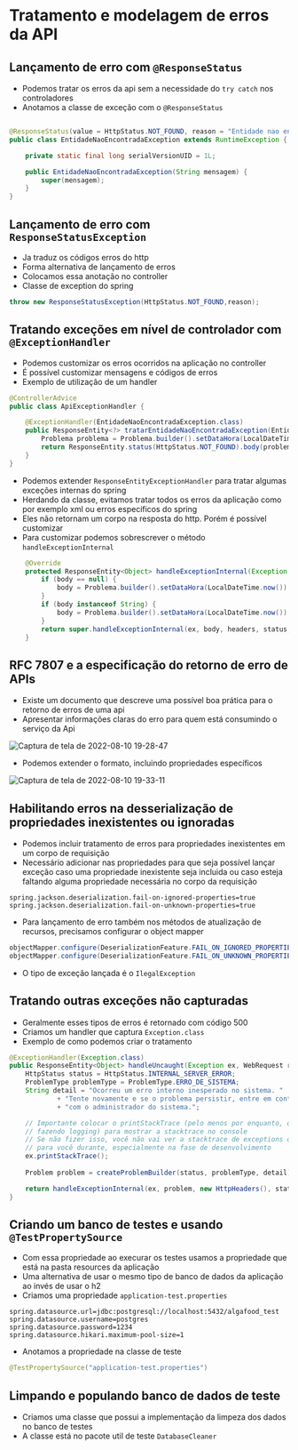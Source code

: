 # Tratamento e modelagem de erros da API

## Lançamento de erro com `@ResponseStatus`

- Podemos tratar os erros da api sem a necessidade do `try catch` nos controladores
- Anotamos a classe de exceção com o `@ResponseStatus`

```java

@ResponseStatus(value = HttpStatus.NOT_FOUND, reason = "Entidade nao encontrada")
public class EntidadeNaoEncontradaException extends RuntimeException {

    private static final long serialVersionUID = 1L;

    public EntidadeNaoEncontradaException(String mensagem) {
        super(mensagem);
    }
}
```

## Lançamento de erro com `ResponseStatusException`

- Ja traduz os códigos erros do http
- Forma alternativa de lançamento de erros
- Colocamos essa anotação no controller
- Classe de exception do spring

```java
throw new ResponseStatusException(HttpStatus.NOT_FOUND,reason);
```

## Tratando exceções em nível de controlador com `@ExceptionHandler`

- Podemos customizar os erros ocorridos na aplicação no controller
- É possível customizar mensagens e códigos de erros
- Exemplo de utilização de um handler

```java
@ControllerAdvice
public class ApiExceptionHandler {

    @ExceptionHandler(EntidadeNaoEncontradaException.class)
    public ResponseEntity<?> tratarEntidadeNaoEncontradaException(EntidadeNaoEncontradaException exception) {
        Problema problema = Problema.builder().setDataHora(LocalDateTime.now()).setMensagem(exception.getMessage());
        return ResponseEntity.status(HttpStatus.NOT_FOUND).body(problema);
    }
}
```

- Podemos extender `ResponseEntityExceptionHandler` para tratar algumas exceções internas do spring
- Herdando da classe, evitamos tratar todos os erros da aplicação como por exemplo xml ou erros especificos do spring
- Eles não retornam um corpo na resposta do http. Porém é possível customizar
- Para customizar podemos sobrescrever o método `handleExceptionInternal`

```java
    @Override
    protected ResponseEntity<Object> handleExceptionInternal(Exception ex, Object body, HttpHeaders headers, HttpStatus status, WebRequest request) {
        if (body == null) {
            body = Problema.builder().setDataHora(LocalDateTime.now()).setMensagem(status.getReasonPhrase());
        }
        if (body instanceof String) {
            body = Problema.builder().setDataHora(LocalDateTime.now()).setMensagem((String) body);
        }
        return super.handleExceptionInternal(ex, body, headers, status, request);
    }
```


## RFC 7807 e a especificação do retorno de erro de APIs

- Existe um documento que descreve uma possível boa prática para o retorno de erros de uma api
- Apresentar informações claras do erro para quem está consumindo o serviço da Api

![Captura de tela de 2022-08-10 19-28-47](https://user-images.githubusercontent.com/43495376/184031574-5ecf3884-dc75-491c-b000-97f611f9ba5e.png)

- Podemos extender o formato, incluindo propriedades específicos

![Captura de tela de 2022-08-10 19-33-11](https://user-images.githubusercontent.com/43495376/184032035-3653c28a-0211-4627-8e56-7b319d69cab8.png)

## Habilitando erros na desserialização de propriedades inexistentes ou ignoradas

- Podemos incluir tratamento de erros para propriedades inexistentes em um corpo de requisição
- Necessário adicionar nas propriedades para que seja possível lançar exceção caso uma propriedade inexistente seja incluida ou caso esteja faltando alguma propriedade necessária no corpo da requisição

```properties
spring.jackson.deserialization.fail-on-ignored-properties=true
spring.jackson.deserialization.fail-on-unknown-properties=true
```

- Para lançamento de erro também nos métodos de atualização de recursos, precisamos configurar o object mapper

```java
objectMapper.configure(DeserializationFeature.FAIL_ON_IGNORED_PROPERTIES, true);
objectMapper.configure(DeserializationFeature.FAIL_ON_UNKNOWN_PROPERTIES, true);
```

- O tipo de exceção lançada é o `IlegalException`

## Tratando outras exceções não capturadas

- Geralmente esses tipos de erros é retornado com código 500
- Criamos um handler que captura `Exception.class`
- Exemplo de como podemos criar o tratamento

```java
@ExceptionHandler(Exception.class)
public ResponseEntity<Object> handleUncaught(Exception ex, WebRequest request) {
    HttpStatus status = HttpStatus.INTERNAL_SERVER_ERROR;		
    ProblemType problemType = ProblemType.ERRO_DE_SISTEMA;
    String detail = "Ocorreu um erro interno inesperado no sistema. "
            + "Tente novamente e se o problema persistir, entre em contato "
            + "com o administrador do sistema.";

    // Importante colocar o printStackTrace (pelo menos por enquanto, que não estamos
    // fazendo logging) para mostrar a stacktrace no console
    // Se não fizer isso, você não vai ver a stacktrace de exceptions que seriam importantes
    // para você durante, especialmente na fase de desenvolvimento
    ex.printStackTrace();
    
    Problem problem = createProblemBuilder(status, problemType, detail).build();

    return handleExceptionInternal(ex, problem, new HttpHeaders(), status, request);
} 
```

## Criando um banco de testes e usando `@TestPropertySource`

- Com essa propriedade ao execurar os testes usamos a propriedade que está na pasta resources da aplicação
- Uma alternativa de usar o mesmo tipo de banco de dados da aplicação ao invés de usar o h2
- Criamos uma propriedade `application-test.properties`

```properties
spring.datasource.url=jdbc:postgresql://localhost:5432/algafood_test
spring.datasource.username=postgres
spring.datasource.password=1234
spring.datasource.hikari.maximum-pool-size=1
```

- Anotamos a propriedade na classe de teste

```java
@TestPropertySource("application-test.properties")
```

## Limpando e populando banco de dados de teste

- Criamos uma classe que possui a implementação da limpeza dos dados no banco de testes
- A classe está no pacote util de teste `DatabaseCleaner`